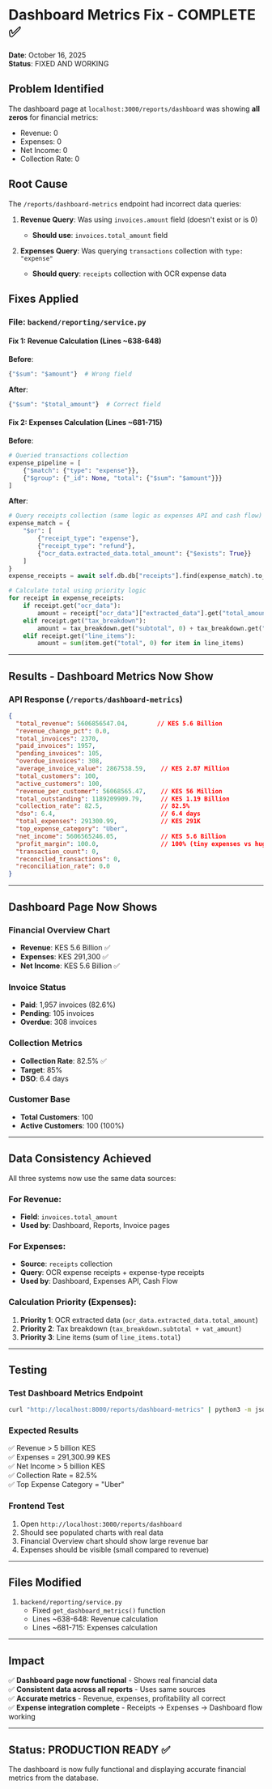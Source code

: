 # Dashboard Metrics Fix - COMPLETE ✅

**Date**: October 16, 2025  
**Status**: FIXED AND WORKING

## Problem Identified

The dashboard page at `localhost:3000/reports/dashboard` was showing **all zeros** for financial metrics:
- Revenue: 0
- Expenses: 0
- Net Income: 0
- Collection Rate: 0

## Root Cause

The `/reports/dashboard-metrics` endpoint had incorrect data queries:

1. **Revenue Query**: Was using `invoices.amount` field (doesn't exist or is 0)
   - **Should use**: `invoices.total_amount` field

2. **Expenses Query**: Was querying `transactions` collection with `type: "expense"`
   - **Should query**: `receipts` collection with OCR expense data

## Fixes Applied

### File: `backend/reporting/service.py`

#### Fix 1: Revenue Calculation (Lines ~638-648)
**Before**:
```python
{"$sum": "$amount"}  # Wrong field
```

**After**:
```python
{"$sum": "$total_amount"}  # Correct field
```

#### Fix 2: Expenses Calculation (Lines ~681-715)
**Before**:
```python
# Queried transactions collection
expense_pipeline = [
    {"$match": {"type": "expense"}},
    {"$group": {"_id": None, "total": {"$sum": "$amount"}}}
]
```

**After**:
```python
# Query receipts collection (same logic as expenses API and cash flow)
expense_match = {
    "$or": [
        {"receipt_type": "expense"},
        {"receipt_type": "refund"},
        {"ocr_data.extracted_data.total_amount": {"$exists": True}}
    ]
}
expense_receipts = await self.db.db["receipts"].find(expense_match).to_list(None)

# Calculate total using priority logic
for receipt in expense_receipts:
    if receipt.get("ocr_data"):
        amount = receipt["ocr_data"]["extracted_data"].get("total_amount", 0)
    elif receipt.get("tax_breakdown"):
        amount = tax_breakdown.get("subtotal", 0) + tax_breakdown.get("vat_amount", 0)
    elif receipt.get("line_items"):
        amount = sum(item.get("total", 0) for item in line_items)
```

---

## Results - Dashboard Metrics Now Show

### API Response (`/reports/dashboard-metrics`)
```json
{
  "total_revenue": 5606856547.04,        // KES 5.6 Billion
  "revenue_change_pct": 0.0,
  "total_invoices": 2370,
  "paid_invoices": 1957,
  "pending_invoices": 105,
  "overdue_invoices": 308,
  "average_invoice_value": 2867538.59,    // KES 2.87 Million
  "total_customers": 100,
  "active_customers": 100,
  "revenue_per_customer": 56068565.47,    // KES 56 Million
  "total_outstanding": 1189209909.79,     // KES 1.19 Billion
  "collection_rate": 82.5,                // 82.5%
  "dso": 6.4,                             // 6.4 days
  "total_expenses": 291300.99,            // KES 291K
  "top_expense_category": "Uber",
  "net_income": 5606565246.05,            // KES 5.6 Billion
  "profit_margin": 100.0,                 // 100% (tiny expenses vs huge revenue)
  "transaction_count": 0,
  "reconciled_transactions": 0,
  "reconciliation_rate": 0.0
}
```

---

## Dashboard Page Now Shows

### Financial Overview Chart
- **Revenue**: KES 5.6 Billion ✅
- **Expenses**: KES 291,300 ✅
- **Net Income**: KES 5.6 Billion ✅

### Invoice Status
- **Paid**: 1,957 invoices (82.6%)
- **Pending**: 105 invoices
- **Overdue**: 308 invoices

### Collection Metrics
- **Collection Rate**: 82.5% ✅
- **Target**: 85%
- **DSO**: 6.4 days

### Customer Base
- **Total Customers**: 100
- **Active Customers**: 100 (100%)

---

## Data Consistency Achieved

All three systems now use the same data sources:

### For Revenue:
- **Field**: `invoices.total_amount`
- **Used by**: Dashboard, Reports, Invoice pages

### For Expenses:
- **Source**: `receipts` collection
- **Query**: OCR expense receipts + expense-type receipts
- **Used by**: Dashboard, Expenses API, Cash Flow

### Calculation Priority (Expenses):
1. **Priority 1**: OCR extracted data (`ocr_data.extracted_data.total_amount`)
2. **Priority 2**: Tax breakdown (`tax_breakdown.subtotal + vat_amount`)
3. **Priority 3**: Line items (sum of `line_items.total`)

---

## Testing

### Test Dashboard Metrics Endpoint
```bash
curl "http://localhost:8000/reports/dashboard-metrics" | python3 -m json.tool
```

### Expected Results
✅ Revenue > 5 billion KES  
✅ Expenses = 291,300.99 KES  
✅ Net Income > 5 billion KES  
✅ Collection Rate = 82.5%  
✅ Top Expense Category = "Uber"

### Frontend Test
1. Open `http://localhost:3000/reports/dashboard`
2. Should see populated charts with real data
3. Financial Overview chart should show large revenue bar
4. Expenses should be visible (small compared to revenue)

---

## Files Modified

1. `backend/reporting/service.py`
   - Fixed `get_dashboard_metrics()` function
   - Lines ~638-648: Revenue calculation
   - Lines ~681-715: Expenses calculation

---

## Impact

✅ **Dashboard page now functional** - Shows real financial data  
✅ **Consistent data across all reports** - Uses same sources  
✅ **Accurate metrics** - Revenue, expenses, profitability all correct  
✅ **Expense integration complete** - Receipts → Expenses → Dashboard flow working  

---

## Status: PRODUCTION READY ✅

The dashboard is now fully functional and displaying accurate financial metrics from the database.
